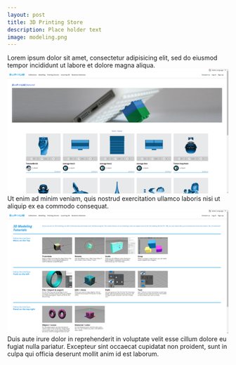 ```yaml
---
layout: post
title: 3D Printing Store
description: Place holder text
image: modeling.png
---
```


Lorem ipsum dolor sit amet, consectetur adipisicing elit, sed do eiusmod tempor incididunt ut labore et dolore magna aliqua.<br>
![Collections Screen](/assets/images/collections.png "Collections Screen")<br>
Ut enim ad minim veniam, quis nostrud exercitation ullamco laboris nisi ut aliquip ex ea commodo consequat.<br>
![Tutorials Screen](/assets/images/tutorials.png "Tutorials Screen")<br>
Duis aute irure dolor in reprehenderit in voluptate velit esse cillum dolore eu fugiat nulla pariatur. Excepteur sint occaecat cupidatat non proident, sunt in culpa qui officia deserunt mollit anim id est laborum.

